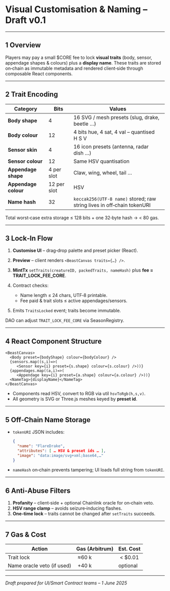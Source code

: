 # Visual Customisation & Naming – Draft v0.1

---

## 1  Overview

Players may pay a small \$CORE fee to lock **visual traits** (body, sensor, appendage shapes & colours) plus a **display name**.  These traits are stored on‑chain as immutable metadata and rendered client‑side through composable React components.

---

## 2  Trait Encoding

| Category             | Bits        | Values                                                                 |
| -------------------- | ----------- | ---------------------------------------------------------------------- |
| **Body shape**       | 4           | 16 SVG / mesh presets (slug, drake, beetle …)                          |
| **Body colour**      | 12          | 4 bits hue, 4 sat, 4 val – quantised H S V                             |
| **Sensor skin**      | 4           | 16 icon presets (antenna, radar dish …)                                |
| **Sensor colour**    | 12          | Same HSV quantisation                                                  |
| **Appendage shape**  | 4 per slot  | Claw, wing, wheel, tail …                                              |
| **Appendage colour** | 12 per slot | HSV                                                                    |
| **Name hash**        | 32          | `keccak256(UTF‑8 name)` stored; raw string lives in off‑chain tokenURI |

Total worst‑case extra storage ≤ 128 bits + one 32‑byte hash → < 80 gas.

---

## 3  Lock‑In Flow

1. **Customise UI** – drag‑drop palette and preset picker (React).
2. **Preview** – client renders `<BeastCanvas traits={…} />`.
3. **MintTx** `setTraits(creatureID, packedTraits, nameHash)` plus **fee = TRAIT\_LOCK\_FEE\_CORE**.
4. Contract checks:

   * Name length ≤ 24 chars, UTF‑8 printable.
   * Fee paid & trait slots ≤ active appendages/sensors.
5. Emits `TraitsLocked` event; traits become immutable.

DAO can adjust `TRAIT_LOCK_FEE_CORE` via SeasonRegistry.

---

## 4  React Component Structure

```tsx
<BeastCanvas>
  <Body preset={bodyShape} colour={bodyColour} />
  {sensors.map((s,i)=>(
     <Sensor key={i} preset={s.shape} colour={s.colour} />))}
  {appendages.map((a,i)=>(
     <Appendage key={i} preset={a.shape} colour={a.colour} />))}
  <NameTag>{displayName}</NameTag>
</BeastCanvas>
```

* Components read HSV, convert to RGB via util `hsvToRgb(h,s,v)`.
* All geometry is SVG or Three.js meshes keyed by **preset id**.

---

## 5  Off‑Chain Name Storage

* `tokenURI` JSON includes:

  ```json
  {
    "name": "FlareDrake",
    "attributes": [ … HSV & preset ids … ],
    "image": "data:image/svg+xml;base64,…"
  }
  ```
* `nameHash` on‑chain prevents tampering; UI loads full string from `tokenURI`.

---

## 6  Anti‑Abuse Filters

1. **Profanity** – client‑side + optional Chainlink oracle for on‑chain veto.
2. **HSV range clamp** – avoids seizure‑inducing flashes.
3. **One‑time lock** – traits cannot be changed after `setTraits` succeeds.

---

## 7  Gas & Cost

| Action                     | Gas (Arbitrum) | Est. Cost |
| -------------------------- | -------------- | --------- |
| Trait lock                 |  ≈60 k         |  < \$0.01 |
| Name oracle veto (if used) |  +40 k         | optional  |

---

*Draft prepared for UI/Smart Contract teams – 1 June 2025*
